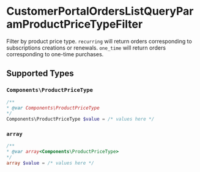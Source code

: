 # CustomerPortalOrdersListQueryParamProductPriceTypeFilter

Filter by product price type. `recurring` will return orders corresponding to subscriptions creations or renewals. `one_time` will return orders corresponding to one-time purchases.


## Supported Types

### `Components\ProductPriceType`

```php
/**
* @var Components\ProductPriceType
*/
Components\ProductPriceType $value = /* values here */
```

### `array`

```php
/**
* @var array<Components\ProductPriceType>
*/
array $value = /* values here */
```

